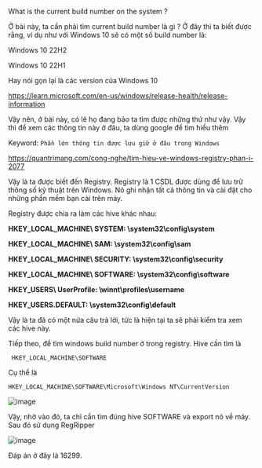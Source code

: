 What is the current build number on the system ?


Ở bài này, ta cần phải tìm current build number là gì ? Ở đây thì ta biết được rằng, ví dụ như với Windows 10 sẽ có một số build number là:

Windows 10 22H2

Windows 10 22H1

Hay nói gọn lại là các version của Windows 10

https://learn.microsoft.com/en-us/windows/release-health/release-information

Vậy nên, ở bài này, có lẽ họ đang bảo ta tìm được những thứ như vậy. Vậy thì để xem các thông tin này ở đâu, ta dùng google để tìm hiểu thêm

Keyword: ``` Phần lớn thông tin được lưu giữ ở đâu trong Windows ```

https://quantrimang.com/cong-nghe/tim-hieu-ve-windows-registry-phan-i-2077

Vậy là ta được biết đến Registry. Registry là 1 CSDL được dùng để lưu trữ thông số kỹ thuật trên Windows. Nó ghi nhận tất cả thông tin và cài đặt cho những phần mềm bạn cài trên máy.

Registry được chia ra làm các hive khác nhau:

**HKEY_LOCAL_MACHINE\ SYSTEM: \system32\config\system**

**HKEY_LOCAL_MACHINE\ SAM: \system32\config\sam**

**HKEY_LOCAL_MACHINE\ SECURITY: \system32\config\security**

**HKEY_LOCAL_MACHINE\ SOFTWARE: \system32\config\software**

**HKEY_USERS\ UserProfile: \winnt\profiles\username**

**HKEY_USERS.DEFAULT: \system32\config\default**

Vậy là ta đã có một nửa câu trả lời, tức là hiện tại ta sẽ phải kiểm tra xem các hive này. 

Tiếp theo, để tìm windows build number ở trong registry. Hive cần tìm là 

``` HKEY_LOCAL_MACHINE\SOFTWARE```

Cụ thể là

``` HKEY_LOCAL_MACHINE\SOFTWARE\Microsoft\Windows NT\CurrentVersion ```

![image](https://github.com/anhshidou/EHCCTFTraining/assets/120787381/629aa2d7-ed25-44d5-b39f-d77fdf344a21)

Vậy, nhờ vào đó, ta chỉ cần tìm đúng hive SOFTWARE và export nó về máy. Sau đó sử dụng RegRipper

![image](https://github.com/anhshidou/EHCCTFTraining/assets/120787381/9787963f-2e55-436b-bf4c-bb45bb372c07)

Đáp án ở đây là 16299.






